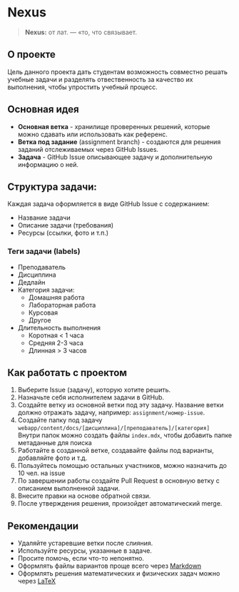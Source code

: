 # Nexus

> **Nexus:** от лат. — «то, что связывает.

## О проекте

Цель данного проекта дать студентам возможность совместно решать учебные задачи и разделять отвественность за качество их выполнения, чтобы упростить учебный процесс.

## Основная идея

- **Основная ветка** - хранилище проверенных решений, которые можно сдавать или использовать как референс.
- **Ветка под задание** (assignment branch) - создаются для решения заданий отслеживаемых через GitHub Issues.
- **Задача** - GitHub Issue описывающее задачу и дополнительную информацию о ней.

## Структура задачи:

Каждая задача оформляется в виде GitHub Issue с содержанием:

- Название задачи
- Описание задачи (требования)
- Ресурсы (ссылки, фото и т.п.)

### Теги задачи (labels)

- Преподаватель
- Дисциплина
- Дедлайн
- Категория задачи:
  - Домашняя работа
  - Лабораторная работа
  - Курсовая
  - Другое
- Длительность выполнения
  - Коротная < 1 часа
  - Средняя 2-3 часа
  - Длинная > 3 часов

## Как работать с проектом

1. Выберите Issue (задачу), которую хотите решить.
2. Назначьте себя исполнителем задачи в GitHub.
3. Создайте ветку из основной ветки под эту задачу.
   Название ветки должно отражать задачу, например:
   `assignment/номер-issue`.
4. Создайте папку под задачу `webapp/content/docs/[дисциплина]/[преподаватель]/[категория]`  
   Внутри папок можно создать файлы `index.mdx`, чтобы добавить папке метаданные для поиска
5. Работайте в созданной ветке, создавайте файлы под варианты, добавляйте фото и т.д.
6. Пользуйтесь помощью остальных участников, можно назначить до 10 чел. на issue
7. По завершении работы создайте Pull Request в основную ветку с описанием выполненной задачи.
8. Внесите правки на основе обратной связи.
9. После утверждения решения, произойдет автоматический merge.

## Рекомендации

- Удаляйте устаревшие ветки после слияния.
- Используйте ресурсы, указанные в задаче.
- Просите помочь, если что-то непонятно.
- Оформлять файлы вариантов проще всего через [Markdown](MARKDOWN_CHEATSHEET.md)
- Оформлять решения математических и физических задач можно через [LaTeX](LATEX_CHEATSHEET.md)
